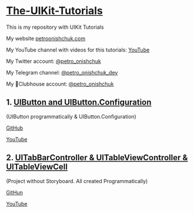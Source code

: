 # [The-UIKit-Tutorials](https://github.com/PetroOnishchuk/The-UIKit-Tutorials)


This is my repository with UIKit Tutorials 

My website [petroonishchuk.com](https://petroonishchuk.com)

My YouTube channel with videos for this tutorials: [YouTube](https://www.youtube.com/watch?v=imxzXEwUNos&list=PL3pUvT0fmHNjjoKEmLaad62wmfoLPg3Sq&index=1) 

My Twitter account: [@petro_onishchuk](https://mobile.twitter.com/petro_onishchuk)

My Telegram channel: [@petro_onishchuk_dev](https://t.me/petro_onishchuk_dev)

My 👋Clubhouse account: [@petro_onishchuk](https://www.joinclubhouse.com/@petro_onishchuk)

## 1. [UIButton and UIButton.Configuration](https://github.com/PetroOnishchuk/The-UIKit-Tutorials/tree/master/CustomUIButton01)
(UIButton programmatically & UIButton.Configuration)

[GitHub](https://github.com/PetroOnishchuk/The-UIKit-Tutorials/tree/master/CustomUIButton01)<br />

[YouTube](https://youtu.be/W-caDwLOi4I) <br />

## 2. [UITabBarController & UITableViewController & UITableViewCell](https://github.com/PetroOnishchuk/The-UIKit-Tutorials/tree/master/UITabBarController%26TableVC01)
(Project without Storyboard. All created Programmatically)

[GitHun](https://github.com/PetroOnishchuk/The-UIKit-Tutorials/tree/master/UITabBarController%26TableVC01)<br />

[YouTube](https://youtu.be/-Tc8anX6feU)<br />
